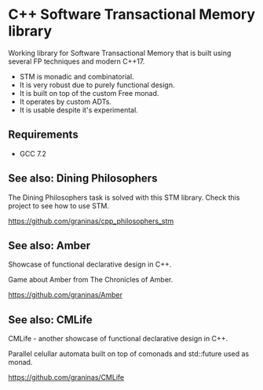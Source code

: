 C++ Software Transactional Memory library
=========================================

Working library for Software Transactional Memory that is built using several FP techniques and modern C++17.

- STM is monadic and combinatorial.
- It is very robust due to purely functional design.
- It is built on top of the custom Free monad.
- It operates by custom ADTs.
- It is usable despite it's experimental.

Requirements
------------

- GCC 7.2

See also: Dining Philosophers
-----------------------------

The Dining Philosophers task is solved with this STM library. Check this project to see how to use STM.

https://github.com/graninas/cpp_philosophers_stm

See also: Amber
---------------

Showcase of functional declarative design in C++.

Game about Amber from The Chronicles of Amber.

https://github.com/graninas/Amber

See also: CMLife
----------------

CMLife - another showcase of functional declarative design in C++.

Parallel celullar automata built on top of comonads and std::future used as monad.

https://github.com/graninas/CMLife